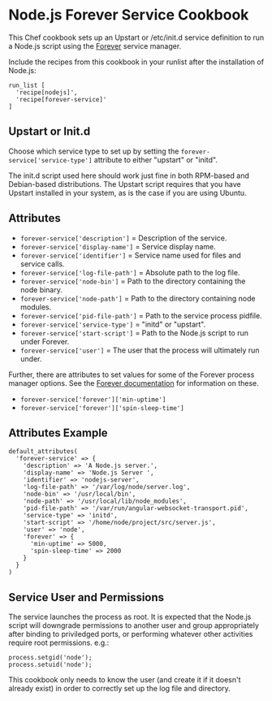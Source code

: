 Node.js Forever Service Cookbook
================================

This Chef cookbook sets up an Upstart or /etc/init.d service definition to run a
Node.js script using the [Forever][0] service manager.

Include the recipes from this cookbook in your runlist after the installation of
Node.js:

```
run_list [
  'recipe[nodejs]',
  'recipe[forever-service]'
]
```

Upstart or Init.d
-----------------

Choose which service type to set up by setting the
`forever-service['service-type']` attribute to either "upstart" or "initd".

The init.d script used here should work just fine in both RPM-based and
Debian-based distributions. The Upstart script requires that you have Upstart
installed in your system, as is the case if you are using Ubuntu.

Attributes
----------

  * `forever-service['description']` = Description of the service.
  * `forever-service['display-name']` = Service display name.
  * `forever-service['identifier']` = Service name used for files and service calls.
  * `forever-service['log-file-path']` = Absolute path to the log file.
  * `forever-service['node-bin']` = Path to the directory containing the node binary.
  * `forever-service['node-path']` = Path to the directory containing node modules.
  * `forever-service['pid-file-path']` = Path to the service process pidfile.
  * `forever-service['service-type']` = "initd" or "upstart".
  * `forever-service['start-script']` = Path to the Node.js script to run under Forever.
  * `forever-service['user']` = The user that the process will ultimately run under.

Further, there are attributes to set values for some of the Forever process
manager options. See the [Forever documentation][0]
for information on these.

  * `forever-service['forever']['min-uptime']`
  * `forever-service['forever']['spin-sleep-time']`

Attributes Example
------------------

```
default_attributes(
  'forever-service' => {
    'description' => 'A Node.js server.',
    'display-name' => 'Node.js Server ',
    'identifier' => 'nodejs-server',
    'log-file-path' => '/var/log/node/server.log',
    'node-bin' => '/usr/local/bin',
    'node-path' => '/usr/local/lib/node_modules',
    'pid-file-path' => '/var/run/angular-websocket-transport.pid',
    'service-type' => 'initd',
    'start-script' => '/home/node/project/src/server.js',
    'user' => 'node',
    'forever' => {
      'min-uptime' => 5000,
      'spin-sleep-time' => 2000
    }
  }
)
```

Service User and Permissions
----------------------------

The service launches the process as root. It is expected that the Node.js script
will downgrade permissions to another user and group appropriately after binding
to priviledged ports, or performing whatever other activities require root
permissions. e.g.:

```
process.setgid('node');
process.setuid('node');
```

This cookbook only needs to know the user (and create it if it doesn't already
exist) in order to correctly set up the log file and directory.

[0]: https://github.com/nodejitsu/forever
